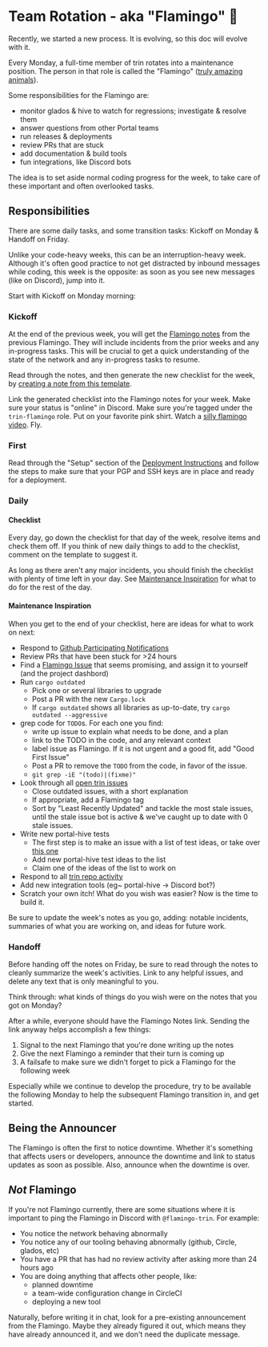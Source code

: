 # Team Rotation - aka "Flamingo" 🦩

Recently, we started a new process. It is evolving, so this doc will evolve with it.

Every Monday, a full-time member of trin rotates into a maintenance position. The person in that role is called the "Flamingo" ([truly amazing animals](https://www.reddit.com/r/Flamingo/comments/odzxry/are_flamingos_extremophiles/)).

Some responsibilities for the Flamingo are:
- monitor glados & hive to watch for regressions; investigate & resolve them
- answer questions from other Portal teams
- run releases & deployments
- review PRs that are stuck
- add documentation & build tools
- fun integrations, like Discord bots

The idea is to set aside normal coding progress for the week, to take care of these important and often overlooked tasks.

## Responsibilities

There are some daily tasks, and some transition tasks: Kickoff on Monday & Handoff on Friday.

Unlike your code-heavy weeks, this can be an interruption-heavy week. Although it's often good practice to not get distracted by inbound messages while coding, this week is the opposite: as soon as you see new messages (like on Discord), jump into it.

Start with Kickoff on Monday morning:

### Kickoff

At the end of the previous week, you will get the [Flamingo notes](https://notes.ethereum.org/YAiNsmc8SSq05TwYdk-8Eg) from the previous Flamingo. They will include incidents from the prior weeks and any in-progress tasks. This will be crucial to get a quick understanding of the state of the network and any in-progress tasks to resume.

Read through the notes, and then generate the new checklist for the week, by [creating a note from this template](https://notes.ethereum.org/?nav=overview&template=b35733cd-b374-4b79-bc57-f2bb58ee651e).

Link the generated checklist into the Flamingo notes for your week. Make sure your status is "online" in Discord. Make sure you're tagged under the `trin-flamingo` role. Put on your favorite pink shirt. Watch a [silly flamingo video](https://www.youtube.com/watch?v=gWNWtbPEWw0). Fly.

### First

Read through the "Setup" section of the [Deployment Instructions](../releases/deployment.md) and follow the steps to make sure that your PGP and SSH keys are in place and ready for a deployment. 

### Daily

#### Checklist

Every day, go down the checklist for that day of the week, resolve items and check them off. If you think of new daily things to add to the checklist, comment on the template to suggest it.

As long as there aren't any major incidents, you should finish the checklist with plenty of time left in your day. See [Maintenance Inspiration](#maintenance-inspiration) for what to do for the rest of the day.

#### Maintenance Inspiration

When you get to the end of your checklist, here are ideas for what to work on next:
- Respond to [Github Participating Notifications](https://github.com/notifications?query=reason%3Aparticipating)
- Review PRs that have been stuck for >24 hours
- Find a [Flamingo Issue](https://github.com/ethereum/trin/issues?q=is%3Aopen+is%3Aissue+label%3Aflamingo) that seems promising, and assign it to yourself (and the project dashbord)
- Run `cargo outdated`
  - Pick one or several libraries to upgrade
  - Post a PR with the new `Cargo.lock`
  - If `cargo outdated` shows all libraries as up-to-date, try `cargo outdated --aggressive`
- grep code for `TODO`s. For each one you find:
  - write up issue to explain what needs to be done, and a plan
  - link to the TODO in the code, and any relevant context
  - label issue as Flamingo. If it is not urgent and a good fit, add "Good First Issue"
  - Post a PR to remove the `TODO` from the code, in favor of the issue.
  - `git grep -iE "(todo)|(fixme)"`
- Look through all [open trin issues](https://github.com/ethereum/trin/issues)
  - Close outdated issues, with a short explanation
  - If appropriate, add a Flamingo tag
  - Sort by "Least Recently Updated" and tackle the most stale issues, until the stale issue bot is active & we've caught up to date with 0 stale issues.
- Write new portal-hive tests
  - The first step is to make an issue with a list of test ideas, or take over [this one](https://github.com/ethereum/portal-hive/issues/54)
  - Add new portal-hive test ideas to the list
  - Claim one of the ideas of the list to work on
- Respond to all [trin repo activity](https://github.com/notifications?query=repo%3Aethereum%2Ftrin)
- Add new integration tools (eg~ portal-hive -> Discord bot?)
- Scratch your own itch! What do you wish was easier? Now is the time to build it.

Be sure to update the week's notes as you go, adding: notable incidents, summaries of what you are working on, and ideas for future work.

### Handoff

Before handing off the notes on Friday, be sure to read through the notes to cleanly summarize the week's activities. Link to any helpful issues, and delete any text that is only meaningful to you.

Think through: what kinds of things do you wish were on the notes that you got on Monday?

After a while, everyone should have the Flamingo Notes link. Sending the link anyway helps accomplish a few things:
1. Signal to the next Flamingo that you're done writing up the notes
2. Give the next Flamingo a reminder that their turn is coming up
3. A failsafe to make sure we didn't forget to pick a Flamingo for the following week

Especially while we continue to develop the procedure, try to be available the following Monday to help the subsequent Flamingo transition in, and get started.

## Being the Announcer

The Flamingo is often the first to notice downtime. Whether it's something that affects users or developers, announce the downtime and link to status updates as soon as possible. Also, announce when the downtime is over.

## *Not* Flamingo

If you're not Flamingo currently, there are some situations where it is important to ping the Flamingo in Discord with `@flamingo-trin`. For example:
- You notice the network behaving abnormally
- You notice any of our tooling behaving abnormally (github, Circle, glados, etc)
- You have a PR that has had no review activity after asking more than 24 hours ago
- You are doing anything that affects other people, like:
  - planned downtime
  - a team-wide configuration change in CircleCI
  - deploying a new tool

Naturally, before writing it in chat, look for a pre-existing announcement from the Flamingo. Maybe they already figured it out, which means they have already announced it, and we don't need the duplicate message.
